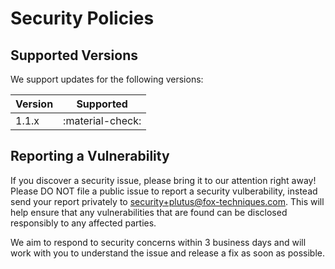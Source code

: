 # Security Policies

## Supported Versions

We support updates for the following versions:

| Version | Supported            |
| ------- | -------------------- |
| 1.1.x   | :material-check:     |


## Reporting a Vulnerability

If you discover a security issue, please bring it to our attention right away! Please DO NOT file a public issue to report a security vulberability, instead send your report privately to [security+plutus@fox-techniques.com](mailto:security+plutus@fox-techniques.com). This will help ensure that any vulnerabilities that are found can be disclosed responsibly to any affected parties.

We aim to respond to security concerns within 3 business days and will work with you to understand the issue and release a fix as soon as possible.